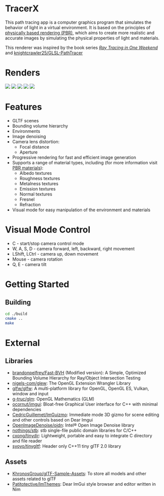 # TracerX

This path tracing app is a computer graphics program that simulates the behavior of light in a virtual environment. It is based on the principles of [physically based rendering (PBR)]((https://learn.microsoft.com/en-us/azure/remote-rendering/overview/features/pbr-materials)), which aims to create more realistic and accurate images by simulating the physical properties of light and materials.

This renderer was inspired by the book series [_Ray Tracing in One Weekend_](https://raytracing.github.io/) and [knightcrawler25/GLSL-PathTracer](https://github.com/knightcrawler25/GLSL-PathTracer)

# Renders
![](img/UI.jpg)
![](img/Ajax.jpg)
![](img/DamagedHelmet.jpg)
![](img/SciFiHelmet.jpg)
![](img/ToyCar.jpg)

# Features
- GLTF scenes
- Bounding volume hierarchy
- Environments
- Image denoising
- Camera lens distortion:
    - Focal distance
    - Aperture
- Progressive rendering for fast and efficient image generation
- Supports a range of material types, including (for more information visit [PBR materials](https://learn.microsoft.com/en-us/azure/remote-rendering/overview/features/pbr-materials)):
    - Albedo textures
    - Roughness textures
    - Metalness textures
    - Emission textures
    - Normal textures
    - Fresnel
    - Refraction
- Visual mode for easy manipulation of the environment and materials

# Visual Mode Control
- С - start/stop camera control mode
- W, A, S, D - camera forward, left, backward, right movement
- LShift, LCtrl - camera up, down movement
- Mouse - camera rotation
- Q, E - camera tilt

# Getting Started
## Building
```bash
cd ./build
cmake ..
make
```

# External
## Libraries
- [brandonpelfrey/Fast-BVH](https://github.com/brandonpelfrey/Fast-BVH) (Modified version): A Simple, Optimized Bounding Volume Hierarchy for Ray/Object Intersection Testing
- [nigels-com/glew](https://github.com/nigels-com/glew): The OpenGL Extension Wrangler Library
- [glfw/glfw](https://github.com/glfw/glfw): A multi-platform library for OpenGL, OpenGL ES, Vulkan, window and input
- [g-truc/glm](https://github.com/g-truc/glm): OpenGL Mathematics (GLM)
- [ocornut/imgui](https://github.com/ocornut/imgui): Bloat-free Graphical User interface for C++ with minimal dependencies
- [CedricGuillemet/ImGuizmo](https://github.com/CedricGuillemet/ImGuizmo): Immediate mode 3D gizmo for scene editing and other controls based on Dear Imgui
- [OpenImageDenoise/oidn](https://github.com/OpenImageDenoise/oidn): Intel® Open Image Denoise library
- [nothings/stb](https://github.com/nothings/stb): stb single-file public domain libraries for C/C++
- [cxong/tinydir](https://github.com/cxong/tinydir): Lightweight, portable and easy to integrate C directory and file reader
- [syoyo/tinygltf](https://github.com/syoyo/tinygltf): Header only C++11 tiny glTF 2.0 library

## Assets
- [KhronosGroup/glTF-Sample-Assets](https://github.com/KhronosGroup/glTF-Sample-Assets): To store all models and other assets related to glTF
- [Patitotective/ImThemes](https://github.com/Patitotective/ImThemes): Dear ImGui style browser and editor written in Nim
